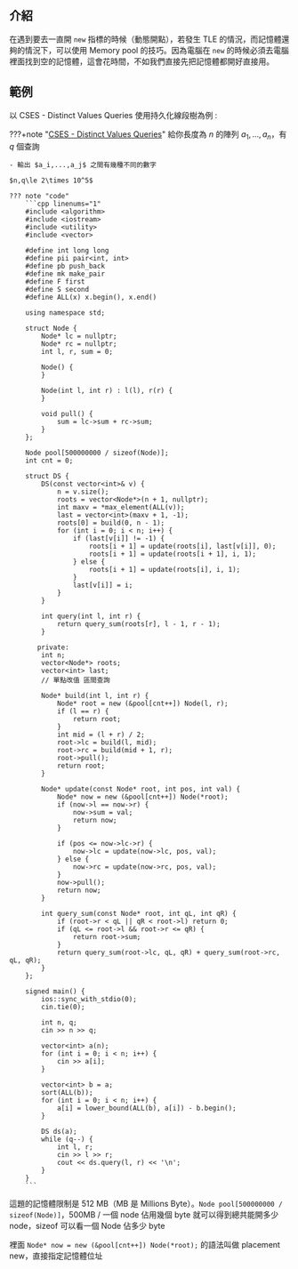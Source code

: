 ## 介紹

在遇到要去一直開 `new` 指標的時候（動態開點），若發生 TLE 的情況，而記憶體還夠的情況下，可以使用 Memory pool 的技巧。因為電腦在 `new` 的時候必須去電腦裡面找到空的記憶體，這會花時間，不如我們直接先把記憶體都開好直接用。

## 範例

以 CSES - Distinct Values Queries 使用持久化線段樹為例 :

???+note "[CSES - Distinct Values Queries](https://cses.fi/problemset/task/1734)"
    給你長度為 $n$ 的陣列 $a_1,...,a_n$，有 $q$ 個查詢
    
    - 輸出 $a_i,...,a_j$ 之間有幾種不同的數字
    
    $n,q\le 2\times 10^5$
    
    ??? note "code"
    	```cpp linenums="1"
    	#include <algorithm>
        #include <iostream>
        #include <utility>
        #include <vector>
    
        #define int long long
        #define pii pair<int, int>
        #define pb push_back
        #define mk make_pair
        #define F first
        #define S second
        #define ALL(x) x.begin(), x.end()
    
        using namespace std;
    
        struct Node {
            Node* lc = nullptr;
            Node* rc = nullptr;
            int l, r, sum = 0;
    
            Node() {
            }
    
            Node(int l, int r) : l(l), r(r) {
            }
    
            void pull() {
                sum = lc->sum + rc->sum;
            }
        };
    
        Node pool[500000000 / sizeof(Node)];
        int cnt = 0;
    
        struct DS {
            DS(const vector<int>& v) {
                n = v.size();
                roots = vector<Node*>(n + 1, nullptr);
                int maxv = *max_element(ALL(v));
                last = vector<int>(maxv + 1, -1);
                roots[0] = build(0, n - 1);
                for (int i = 0; i < n; i++) {
                    if (last[v[i]] != -1) {
                        roots[i + 1] = update(roots[i], last[v[i]], 0);
                        roots[i + 1] = update(roots[i + 1], i, 1);
                    } else {
                        roots[i + 1] = update(roots[i], i, 1);
                    }
                    last[v[i]] = i;
                }
            }
    
            int query(int l, int r) {
                return query_sum(roots[r], l - 1, r - 1);
            }
    
           private:
            int n;
            vector<Node*> roots;
            vector<int> last;
            // 單點改值 區間查詢
    
            Node* build(int l, int r) {
                Node* root = new (&pool[cnt++]) Node(l, r);
                if (l == r) {
                    return root;
                }
                int mid = (l + r) / 2;
                root->lc = build(l, mid);
                root->rc = build(mid + 1, r);
                root->pull();
                return root;
            }
    
            Node* update(const Node* root, int pos, int val) {
                Node* now = new (&pool[cnt++]) Node(*root);
                if (now->l == now->r) {
                    now->sum = val;
                    return now;
                }
    
                if (pos <= now->lc->r) {
                    now->lc = update(now->lc, pos, val);
                } else {
                    now->rc = update(now->rc, pos, val);
                }
                now->pull();
                return now;
            }
    
            int query_sum(const Node* root, int qL, int qR) {
                if (root->r < qL || qR < root->l) return 0;
                if (qL <= root->l && root->r <= qR) {
                    return root->sum;
                }
                return query_sum(root->lc, qL, qR) + query_sum(root->rc, qL, qR);
            }
        };
    
        signed main() {
            ios::sync_with_stdio(0);
            cin.tie(0);
    
            int n, q;
            cin >> n >> q;
    
            vector<int> a(n);
            for (int i = 0; i < n; i++) {
                cin >> a[i];
            }
    
            vector<int> b = a;
            sort(ALL(b));
            for (int i = 0; i < n; i++) {
                a[i] = lower_bound(ALL(b), a[i]) - b.begin();
            }
    
            DS ds(a);
            while (q--) {
                int l, r;
                cin >> l >> r;
                cout << ds.query(l, r) << '\n';
            }
        }
    	```

這題的記憶體限制是 512 MB（MB 是 Millions Byte）。`Node pool[500000000 / sizeof(Node)]`，500MB / 一個 node 佔用幾個 byte 就可以得到總共能開多少 node，sizeof 可以看一個 Node 佔多少 byte

裡面 `Node* now = new (&pool[cnt++]) Node(*root);` 的語法叫做 placement new，直接指定記憶體位址

